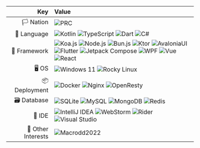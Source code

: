 | Key        | Value |
|------------------:|:-------------|
| 🏳️ Nation         | ![PRC](https://img.shields.io/badge/People's%20Republic%20of%20China-red?style=flat) |
| 💬 Language        | ![Kotlin](https://img.shields.io/badge/Kotlin-7F52FF?style=flat&logo=kotlin&logoColor=white) ![TypeScript](https://img.shields.io/badge/TypeScript-007ACC?style=flat&logo=typescript&logoColor=white) ![Dart](https://img.shields.io/badge/Dart-0175C2?style=flat&logo=dart&logoColor=white) ![C#](https://img.shields.io/badge/C%23-239120?style=flat&logo=c-sharp&logoColor=white) |
| 🧩 Framework       | ![Koa.js](https://img.shields.io/badge/Koa.js-333333?style=flat&logo=node.js&logoColor=white) ![Node.js](https://img.shields.io/badge/Node.js-339933?style=flat&logo=nodedotjs&logoColor=white) ![Bun.js](https://img.shields.io/badge/Bun.js-black?style=flat&logo=bun&logoColor=white) ![Ktor](https://img.shields.io/badge/Ktor-0095D5?style=flat&logo=kotlin&logoColor=white) ![AvaloniaUI](https://img.shields.io/badge/Avalonia-7764FA?style=flat&logo=avalonia&logoColor=white) ![Flutter](https://img.shields.io/badge/Flutter-02569B?style=flat&logo=flutter&logoColor=white) ![Jetpack Compose](https://img.shields.io/badge/Jetpack_Compose-4285F4?style=flat&logo=android&logoColor=white) ![WPF](https://img.shields.io/badge/WPF-68217A?style=flat&logo=windows&logoColor=white) ![Vue](https://img.shields.io/badge/Vue.js-4FC08D?style=flat&logo=vue.js&logoColor=white) ![React](https://img.shields.io/badge/React-20232A?style=flat&logo=react&logoColor=61DAFB) |
| 🖥️ OS             | ![Windows 11](https://img.shields.io/badge/Windows_11-0078D6?style=flat&logo=windows11&logoColor=white) ![Rocky Linux](https://img.shields.io/badge/Rocky%20Linux-10B981?style=flat&logo=linux&logoColor=white) |
| 📦 Deployment      | ![Docker](https://img.shields.io/badge/Docker-2496ED?style=flat&logo=docker&logoColor=white) ![Nginx](https://img.shields.io/badge/Nginx-009639?style=flat&logo=nginx&logoColor=white) ![OpenResty](https://img.shields.io/badge/OpenResty-222222?style=flat&logo=nginx&logoColor=white) |
| 🗃️ Database        | ![SQLite](https://img.shields.io/badge/SQLite-003B57?style=flat&logo=sqlite&logoColor=white) ![MySQL](https://img.shields.io/badge/MySQL-4479A1?style=flat&logo=mysql&logoColor=white) ![MongoDB](https://img.shields.io/badge/MongoDB-4EA94B?style=flat&logo=mongodb&logoColor=white) ![Redis](https://img.shields.io/badge/Redis-DC382D?style=flat&logo=redis&logoColor=white) |
| 🧠 IDE            | ![IntelliJ IDEA](https://img.shields.io/badge/IDEA-000000?style=flat&logo=intellijidea&logoColor=white) ![WebStorm](https://img.shields.io/badge/WebStorm-000000?style=flat&logo=webstorm&logoColor=white) ![Rider](https://img.shields.io/badge/Rider-000000?style=flat&logo=rider&logoColor=white) ![Visual Studio](https://img.shields.io/badge/Visual_Studio-5C2D91?style=flat&logo=visualstudio&logoColor=white) |
| 🧩 Other Interests | ![Macrodd2022](https://img.shields.io/badge/Macrodd2022-ff69b4?style=flat&logo=github) |
